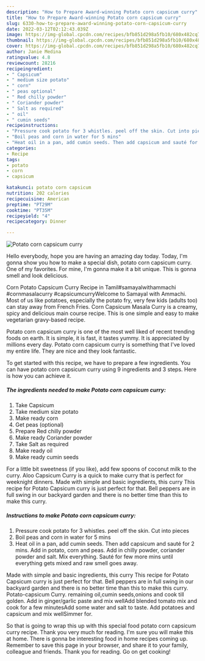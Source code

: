 ```yaml
---
description: "How to Prepare Award-winning Potato corn capsicum curry"
title: "How to Prepare Award-winning Potato corn capsicum curry"
slug: 6330-how-to-prepare-award-winning-potato-corn-capsicum-curry
date: 2022-03-12T02:12:43.039Z
image: https://img-global.cpcdn.com/recipes/bfb851d298a5fb10/680x482cq70/potato-corn-capsicum-curry-recipe-main-photo.jpg
thumbnail: https://img-global.cpcdn.com/recipes/bfb851d298a5fb10/680x482cq70/potato-corn-capsicum-curry-recipe-main-photo.jpg
cover: https://img-global.cpcdn.com/recipes/bfb851d298a5fb10/680x482cq70/potato-corn-capsicum-curry-recipe-main-photo.jpg
author: Janie Medina
ratingvalue: 4.8
reviewcount: 28216
recipeingredient:
- " Capsicum"
- " medium size potato"
- " corn"
- " peas optional"
- " Red chilly powder"
- " Coriander powder"
- " Salt as required"
- " oil"
- " cumin seeds"
recipeinstructions:
- "Pressure cook potato for 3 whistles. peel off the skin. Cut into pieces"
- "Boil peas and corn in water for 5 mins"
- "Heat oil in a pan, add cumin seeds. Then add capsicum and sauté for 2 mins. Add in potato, corn and peas. Add in chilly powder, coriander powder and salt. Mix everything. Sauté for few more mins until everything gets mixed and raw smell goes away."
categories:
- Recipe
tags:
- potato
- corn
- capsicum

katakunci: potato corn capsicum 
nutrition: 202 calories
recipecuisine: American
preptime: "PT29M"
cooktime: "PT35M"
recipeyield: "4"
recipecategory: Dinner

---
```



![Potato corn capsicum curry](https://img-global.cpcdn.com/recipes/bfb851d298a5fb10/680x482cq70/potato-corn-capsicum-curry-recipe-main-photo.jpg)

Hello everybody, hope you are having an amazing day today. Today, I'm gonna show you how to make a special dish, potato corn capsicum curry. One of my favorites. For mine, I'm gonna make it a bit unique. This is gonna smell and look delicious.

Corn Potato Capsicum Curry Recipe in Tamil#samayalwithammachi #cornmasalacurry #capsicumcurryWelcome to Samayal with Ammachi. Most of us like potatoes, especially the potato fry, very few kids (adults too) can stay away from French Fries. Corn Capsicum Masala Curry is a creamy, spicy and delicious main course recipe. This is one simple and easy to make vegetarian gravy-based recipe.

Potato corn capsicum curry is one of the most well liked of recent trending foods on earth. It is simple, it is fast, it tastes yummy. It is appreciated by millions every day. Potato corn capsicum curry is something that I've loved my entire life. They are nice and they look fantastic.


To get started with this recipe, we have to prepare a few ingredients. You can have potato corn capsicum curry using 9 ingredients and 3 steps. Here is how you can achieve it.

<!--inarticleads1-->

##### The ingredients needed to make Potato corn capsicum curry:

1. Take  Capsicum
1. Take  medium size potato
1. Make ready  corn
1. Get  peas (optional)
1. Prepare  Red chilly powder
1. Make ready  Coriander powder
1. Take  Salt as required
1. Make ready  oil
1. Make ready  cumin seeds


For a little bit sweetness (if you like), add few spoons of coconut milk to the curry. Aloo Capsicum Curry is a quick to make curry that is perfect for weeknight dinners. Made with simple and basic ingredients, this curry This recipe for Potato Capsicum curry is just perfect for that. Bell peppers are in full swing in our backyard garden and there is no better time than this to make this curry. 

<!--inarticleads2-->

##### Instructions to make Potato corn capsicum curry:

1. Pressure cook potato for 3 whistles. peel off the skin. Cut into pieces
1. Boil peas and corn in water for 5 mins
1. Heat oil in a pan, add cumin seeds. Then add capsicum and sauté for 2 mins. Add in potato, corn and peas. Add in chilly powder, coriander powder and salt. Mix everything. Sauté for few more mins until everything gets mixed and raw smell goes away.


Made with simple and basic ingredients, this curry This recipe for Potato Capsicum curry is just perfect for that. Bell peppers are in full swing in our backyard garden and there is no better time than this to make this curry. Potato-capsicum Curry. remaining oil,cumin seeds,onions and cook till golden. Add in ginger/garlic paste and mix wellAdd blended tomato mix and cook for a few minutesAdd some water and salt to taste. Add potatoes and capsicum and mix wellSimmer for. 

So that is going to wrap this up with this special food potato corn capsicum curry recipe. Thank you very much for reading. I'm sure you will make this at home. There is gonna be interesting food in home recipes coming up. Remember to save this page in your browser, and share it to your family, colleague and friends. Thank you for reading. Go on get cooking!
